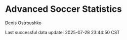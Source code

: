 # Advanced Soccer Statistics
Denis Ostroushko

<!-- gfm -->

Last successful data update: 2025-07-28 23:44:50 CST
